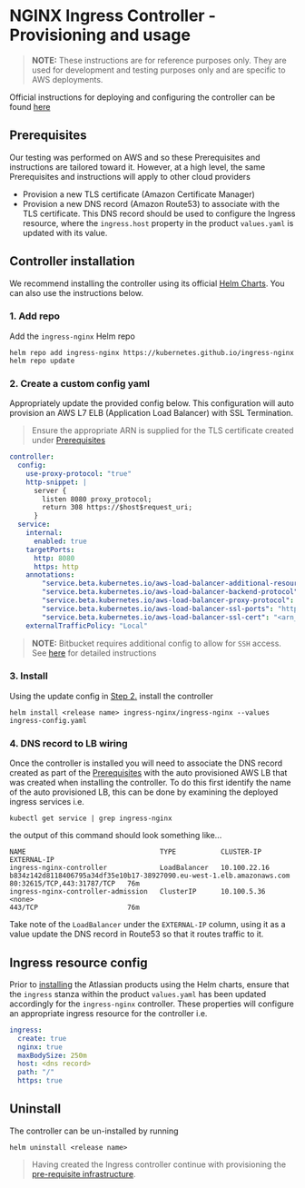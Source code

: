# NGINX Ingress Controller - Provisioning and usage
> **NOTE:** These instructions are for reference purposes only. They are used for development and testing purposes only and are specific to AWS deployments.  

Official instructions for deploying and configuring the controller can be found [here](https://kubernetes.github.io/ingress-nginx/deploy/)

## Prerequisites
Our testing was performed on AWS and so these Prerequisites and instructions are tailored toward it. However, at a high level, the same Prerequisites and instructions will apply to other cloud providers

* Provision a new TLS certificate (Amazon Certificate Manager) 
* Provision a new DNS record (Amazon Route53) to associate with the TLS certificate. This DNS record should be used to configure the Ingress resource, where the `ingress.host` property in the product `values.yaml` is updated with its value.

## Controller installation
We recommend installing the controller using its official [Helm Charts](https://github.com/kubernetes/ingress-nginx/tree/master/charts/ingress-nginx). You can also use the instructions below.

### 1. Add repo
Add the `ingress-nginx` Helm repo
```shell
helm repo add ingress-nginx https://kubernetes.github.io/ingress-nginx
helm repo update
```

### 2. Create a custom config yaml
Appropriately update the provided config below. This configuration will auto provision an AWS L7 ELB (Application Load Balancer) with SSL Termination.
> Ensure the appropriate ARN is supplied for the TLS certificate created under [Prerequisites](#Prerequisites)
```yaml
controller:
  config:
    use-proxy-protocol: "true"
    http-snippet: |
      server {
        listen 8080 proxy_protocol;
        return 308 https://$host$request_uri;
      }
  service:
    internal:
      enabled: true
    targetPorts:
      http: 8080
      https: http
    annotations:
        "service.beta.kubernetes.io/aws-load-balancer-additional-resource-tags": "<tag1>=<tag1_value>,<tag2>=<tag2_value>,etc..."
        "service.beta.kubernetes.io/aws-load-balancer-backend-protocol": "tcp"
        "service.beta.kubernetes.io/aws-load-balancer-proxy-protocol": "*"
        "service.beta.kubernetes.io/aws-load-balancer-ssl-ports": "https"
        "service.beta.kubernetes.io/aws-load-balancer-ssl-cert": "<arn_for_tls_cert>"
    externalTrafficPolicy: "Local"
```
> **NOTE:** Bitbucket requires additional config to allow for `SSH` access. See [here](????????) for detailed instructions

### 3. Install
Using the update config in [Step 2.](#Update-config.yaml) install the controller
```shell
helm install <release name> ingress-nginx/ingress-nginx --values ingress-config.yaml
```

### 4. DNS record to LB wiring
Once the controller is installed you will need to associate the DNS record created as part of the [Prerequisites](#Prerequisites) with the auto provisioned AWS LB that was created when installing the controller. To do this first identify the name of the auto provisioned LB, this can be done by examining the deployed ingress services i.e.
```shell
kubectl get service | grep ingress-nginx    
```
the output of this command should look something like...
```shell
NAME                                 TYPE           CLUSTER-IP      EXTERNAL-IP
ingress-nginx-controller             LoadBalancer   10.100.22.16    b834z142d8118406795a34df35e10b17-38927090.eu-west-1.elb.amazonaws.com   80:32615/TCP,443:31787/TCP   76m
ingress-nginx-controller-admission   ClusterIP      10.100.5.36     <none>                                                                  443/TCP                      76m
```
Take note of the `LoadBalancer` under the `EXTERNAL-IP` column, using it as a value update the DNS record in Route53 so that it routes traffic to it.

## Ingress resource config
Prior to [installing](../../INSTALLATION.md) the Atlassian products using the Helm charts, ensure that the `ingress` stanza within the product `values.yaml` has been updated accordingly for the `ingress-nginx` controller. These properties will configure an appropriate ingress resource for the controller i.e.
```yaml
ingress:
  create: true
  nginx: true
  maxBodySize: 250m
  host: <dns record>
  path: "/"
  https: true
```

## Uninstall
The controller can be un-installed by running
```shell
helm uninstall <release name>
```

> Having created the Ingress controller continue with provisioning the [pre-requisite infrastructure](../../PREREQUISITES.md).